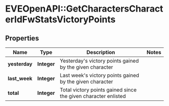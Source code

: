 # EVEOpenAPI::GetCharactersCharacterIdFwStatsVictoryPoints

## Properties
Name | Type | Description | Notes
------------ | ------------- | ------------- | -------------
**yesterday** | **Integer** | Yesterday&#39;s victory points gained by the given character | 
**last_week** | **Integer** | Last week&#39;s victory points gained by the given character | 
**total** | **Integer** | Total victory points gained since the given character enlisted | 


